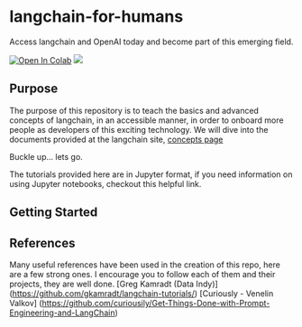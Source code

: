 # langchain-for-humans

Access langchain and OpenAI today and become part of this emerging field.

[![Open In Colab](https://colab.research.google.com/assets/colab-badge.svg)](https://colab.research.google.com/github/harperaa/langchain-for-humans/tree/main/Concepts)
[![](https://img.shields.io/github/license/harperaa/langchain-for-humans)](https://github.com/harperaa/langchain-for-humans/blob/master/LICENSE)

## Purpose

The purpose of this repository is to teach the basics and advanced concepts of langchain, in an accessible manner, in order to onboard more people as developers of this exciting technology.  We will dive into the documents provided at the langchain site, [concepts page](https://docs.langchain.com/docs/components/models/)

Buckle up... lets go.

The tutorials provided here are in Jupyter format, if you need information on using Jupyter notebooks, checkout this helpful link.

## Getting Started

## References

Many useful references have been used in the creation of this repo, here are a few strong ones.  I encourage you to follow each of them and their projects, they are well done.
[Greg Kamradt (Data Indy)] (<https://github.com/gkamradt/langchain-tutorials/>)
[Curiously - Venelin Valkov] (<https://github.com/curiousily/Get-Things-Done-with-Prompt-Engineering-and-LangChain>)
